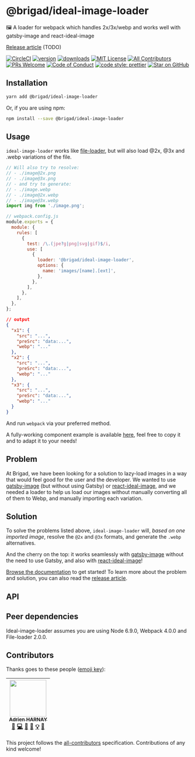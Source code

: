 # @brigad/ideal-image-loader

🖼️ A loader for webpack which handles 2x/3x/webp and works well with gatsby-image and react-ideal-image

[Release article][release-article] (TODO)

[![CircleCI][circle-ci-badge]][circle-ci]
[![version][version-badge]][package]
[![downloads][downloads-badge]][package]
[![MIT License][license-badge]][license]
[![All Contributors](https://img.shields.io/badge/all_contributors-1-orange.svg?style=flat-square)](#contributors)
[![PRs Welcome][prs-badge]][prs]
[![Code of Conduct][coc-badge]][coc]
[![code style: prettier][prettier-badge]][prettier]
[![Star on GitHub][github-star-badge]][github-star]

## Installation

```bash
yarn add @brigad/ideal-image-loader
```

Or, if you are using npm:

```bash
npm install --save @brigad/ideal-image-loader
```

## Usage

`ideal-image-loader` works like
[file-loader][file-loader], but will also load @2x, @3x and .webp variations of the file.

```js
// Will also try to resolve:
// - ./image@2x.png
// - ./image@3x.png
// - and try to generate:
// - ./image.webp
// - ./image@2x.webp
// - ./image@3x.webp
import img from './image.png';
```

```js
// webpack.config.js
module.exports = {
  module: {
    rules: [
      {
        test: /\.(jpe?g|png|svg|gif)$/i,
        use: [
          {
            loader: '@brigad/ideal-image-loader',
            options: {
              name: 'images/[name].[ext]',
            },
          },
        ],
      },
    ],
  },
};
```

```json
// output
{
  "x1": {
    "src": "...",
    "preSrc": "data:...",
    "webp": "..."
  },
  "x2": {
    "src": "...",
    "preSrc": "data:...",
    "webp": "..."
  },
  "x3": {
    "src": "...",
    "preSrc": "data:...",
    "webp": "..."
  }
}
```

And run `webpack` via your preferred method.

A fully-working component example is available [here](./examples/Image.js), feel free to copy it and to adapt it to your needs!

## Problem

At Brigad, we have been looking for a solution to lazy-load images in a way that would feel good for the user and the developer. We wanted to use [gatsby-image][gatsby-image] (but without using Gatsby) or [react-ideal-image][react-ideal-image], and we needed a loader to help us load our images without manually converting all of them to Webp, and manually importing each variation.

## Solution

To solve the problems listed above, `ideal-image-loader` will, _based on one imported image_, resolve the `@2x` and `@3x` formats, and generate the `.webp` alternatives.

And the cherry on the top: it works seamlessly with [gatsby-image][gatsby-image] without the need to use Gatsby, and also with [react-ideal-image][react-ideal-image]!

[Browse the documentation](#api) to get started! To learn more about the problem and solution, you can also read the [release article][release-article].

## API

## Peer dependencies

Ideal-image-loader assumes you are using Node 6.9.0, Webpack 4.0.0 and File-loader 2.0.0.

## Contributors

Thanks goes to these people ([emoji key][emojis]):

<!-- ALL-CONTRIBUTORS-LIST:START - Do not remove or modify this section -->
<!-- prettier-ignore -->
| [<img src="https://avatars1.githubusercontent.com/u/15089053?v=4" width="100px;"/><br /><sub><b>Adrien HARNAY</b></sub>](https://adrien.harnay.me)<br />[📝](#blog-adrienharnay "Blogposts") [💻](https://github.com/adrienharnay/@brigad/ideal-image-loader/commits?author=adrienharnay "Code") [🎨](#design-adrienharnay "Design") [📖](https://github.com/adrienharnay/@brigad/ideal-image-loader/commits?author=adrienharnay "Documentation") [💡](#example-adrienharnay "Examples") [🤔](#ideas-adrienharnay "Ideas, Planning, & Feedback") |
| :---: |

<!-- ALL-CONTRIBUTORS-LIST:END -->

This project follows the [all-contributors][all-contributors] specification.
Contributions of any kind welcome!

[release-article]: https://engineering.brigad.co/
[circle-ci-badge]: https://img.shields.io/circleci/token/75524c993d9de495223af8fa371cf086aa69793d/project/github/Brigad/ideal-image-loader/master.svg?style=flat-square&label=build
[circle-ci]: https://circleci.com/gh/Brigad/ideal-image-loader
[version-badge]: https://img.shields.io/npm/v/@brigad/ideal-image-loader.svg?style=flat-square
[downloads-badge]: https://img.shields.io/npm/dt/@brigad/ideal-image-loader.svg?style=flat-square
[package]: https://www.npmjs.com/package/@brigad/ideal-image-loader
[license-badge]: https://img.shields.io/npm/l/@brigad/ideal-image-loader.svg?style=flat-square
[license]: https://github.com/Brigad/ideal-image-loader/blob/master/LICENSE.md
[prs-badge]: https://img.shields.io/badge/PRs-welcome-brightgreen.svg?style=flat-square
[prs]: http://makeapullrequest.com
[coc-badge]: https://img.shields.io/badge/code%20of-conduct-ff69b4.svg?style=flat-square
[coc]: https://github.com/Brigad/ideal-image-loader/blob/master/CODE_OF_CONDUCT.md
[prettier-badge]: https://img.shields.io/badge/code_style-prettier-ff69b4.svg?style=flat-square
[prettier]: https://github.com/prettier/prettier
[github-star-badge]: https://img.shields.io/github/stars/Brigad/ideal-image-loader.svg?style=social
[github-star]: https://github.com/Brigad/ideal-image-loader/stargazers
[file-loader]: https://github.com/webpack-contrib/file-loader
[gatsby-image]: https://www.gatsbyjs.org/packages/gatsby-image/
[react-ideal-image]: https://github.com/stereobooster/react-ideal-image
[emojis]: https://github.com/kentcdodds/all-contributors#emoji-key
[all-contributors]: https://github.com/kentcdodds/all-contributors
